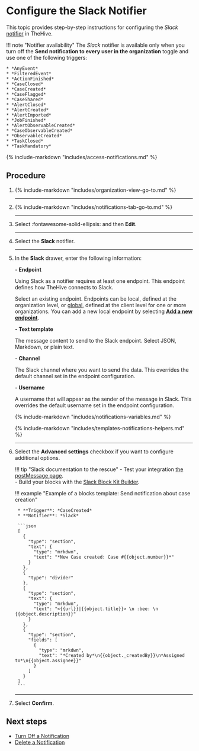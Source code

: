 # Configure the Slack Notifier

<!-- md:license Platinum -->

This topic provides step-by-step instructions for configuring the *Slack* [notifier](../about-notifications.md#notifiers) in TheHive.

!!! note "Notifier availability"
    The *Slack* notifier is available only when you turn off the **Send notification to every user in the organization** toggle and use one of the following triggers:

    * *AnyEvent*  
    * *FilteredEvent*  
    * *ActionFinished*  
    * *CaseClosed*  
    * *CaseCreated*  
    * *CaseFlagged*  
    * *CaseShared*  
    * *AlertClosed*  
    * *AlertCreated*  
    * *AlertImported*  
    * *JobFinished*  
    * *AlertObservableCreated*  
    * *CaseObservableCreated*  
    * *ObservableCreated*  
    * *TaskClosed*  
    * *TaskMandatory*

{% include-markdown "includes/access-notifications.md" %}

<h2>Procedure</h2>

1. {% include-markdown "includes/organization-view-go-to.md" %}

    ---

2. {% include-markdown "includes/notifications-tab-go-to.md" %}

    ---

3. Select :fontawesome-solid-ellipsis: and then **Edit**.

    ---

4. Select the **Slack** notifier.

    ---

5. In the **Slack** drawer, enter the following information:

    **- Endpoint**

    Using Slack as a notifier requires at least one endpoint. This endpoint defines how TheHive connects to Slack.

    Select an existing endpoint. Endpoints can be local, defined at the organization level, or [global](../../../../../administration/add-a-global-endpoint.md), defined at the client level for one or more organizations. You can add a new local endpoint by selecting [**Add a new endpoint**](../../manage-endpoints/add-slack-endpoint.md).

    **- Text template**

    The message content to send to the Slack endpoint. Select JSON, Markdown, or plain text.

    **- Channel**

    The Slack channel where you want to send the data. This overrides the default channel set in the endpoint configuration.

    **- Username**

    A username that will appear as the sender of the message in Slack. This overrides the default username set in the endpoint configuration.

    {% include-markdown "includes/notifications-variables.md" %}
    
    {% include-markdown "includes/templates-notifications-helpers.md" %}

    ---

6. Select the **Advanced settings** checkbox if you want to configure additional options.

    !!! tip "Slack documentation to the rescue"
        - Test your integration [the postMessage page](https://api.slack.com/methods/chat.postMessage/test).  
        - Build your blocks with the [Slack Block Kit Builder](https://app.slack.com/block-kit-builder/).

    !!! example "Example of a blocks template: Send notification about case creation"

        * **Trigger**: *CaseCreated*
        * **Notifier**: *Slack*
        
        ```json
        [
          {
            "type": "section",
            "text": {
              "type": "mrkdwn",
              "text": "*New Case created: Case #{{object.number}}*"
            }
          },
          {
            "type": "divider"
          },
          {
            "type": "section",
            "text": {
              "type": "mrkdwn",
              "text": "<{{url}}|{{object.title}}> \n :bee: \n {{object.description}}"
            }
          },
          {
            "type": "section",
            "fields": [
              {
                "type": "mrkdwn",
                "text": "*Created by*\n{{object._createdBy}}\n*Assigned to*\n{{object.assignee}}"
              }
            ]
          }
        ]
        ```

    ---

7. Select **Confirm**.

<h2>Next steps</h2>

* [Turn Off a Notification](../turn-off-a-notification.md)
* [Delete a Notification](../delete-a-notification.md)
